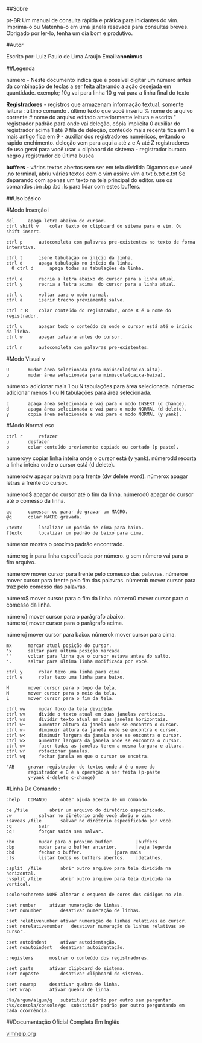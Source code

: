 ##Sobre

pt-BR
Um manual de consulta rápida e prática para iniciantes
do vim. Imprima-o ou Matenha-o em uma janela resevada
para consultas breves.
Obrigado por ler-lo, tenha um dia bom e produtivo.

#Autor

Escrito por: Luiz Paulo de Lima Araújo
Email:**anonimus**

##Legenda

número - Neste documento indica que e possível digitar um
 	 número antes da combinação de teclas a ser feita
	 alterando a ação desejada em quantidade.
	 exemplo;	10g vai para linha 10
	 		g vai para a linha final do texto

**Registradores** - registros que armazenam informação textual.
 somente leitura
	: último comando
	. último texto que você inseriu
	% nome do arquivo corrente
	# nome do arquivo editado anteriormente
 leitura e escrita
	" registrador padrão para onde vai deleção, cópia implícita
	0 auxiliar do registrador acima
	1 até 9	fila de deleção, conteúdo mais recente fica em 1 e mais antigo fica em 9
	- auxiliar dos registradores numéricos, evitando o rápido enchimento. deleção
	  vem para aqui
	a até z e A até Z registradores de uso geral para você usar
	+ clipboard do sistema
	- registrador buraco negro
	/ registrador de última busca

**buffers** - vários textos abertos sem ser em tela dividida
	Digamos que você ,no terminal, abriu vários textos com o vim assim:
		vim a.txt b.txt c.txt
	Se deparando com apenas um texto na tela principal do editor.
	use os comandos :bn :bp :bd :ls para lidar com estes buffers.

##Uso básico

#Modo Inserção i

	del		apaga letra abaixo do cursor.
	ctrl shift v	colar texto do clipboard do sitema para o vim. Ou shift insert.

	ctrl p 		autocompleta com palavras pre-existentes no texto de forma interativa.

	ctrl t		isere tabulação no início da linha.
	ctrl d		apaga tabulação no início da linha.
      0 ctrl d		apaga todas as tabulações da linha.

	ctrl e		recria a letra abaixo do cursor para a linha atual.
	ctrl y		recria a letra acima  do cursor para a linha atual.

	ctrl c		voltar para o modo normal.
	ctrl a		iserir trecho previamente salvo.		

	ctrl r R	colar conteúdo do registrador, onde R é o nome do registrador.

	ctrl u 		apagar todo o conteúdo de onde o cursor está até o início da linha.
	ctrl w		apagar palavra antes do cursor.

	ctrl n 		autocompleta com palavras pre-existentes.

#Modo Visual v

	U		mudar área selecionada para maiúscula(caixa-alta).
	u		mudar área selecionada para minúscula(caixa-baixa).

  número>		adicionar mais 1 ou N tabulações para área selecionada.
  número<		adicionar menos 1 ou N tabulações para área selecionada.

	c		apaga área selecionada e vai para o modo INSERT (c change).
	d		apaga área selecionada e vai para o modo NORMAL (d delete).
	y		copia área selecionada e vai para o modo NORMAL (y yank).

#Modo Normal esc

	ctrl r		refazer
	u		desfazer
	p		colar conteúdo previamente copiado ou cortado (p paste).

  númeroyy		copiar linha inteira onde o cursor está (y yank).
  númerodd		recorta a linha inteira onde o cursor está (d delete).

  númerodw		apagar palavra para frente (dw delete word).
  númerox		apagar letras a frente do cursor.

  númerod$		apagar do cursor até o fim da linha.
  númerod0		apagar do cursor até o comesso da linha.
	

	qq		comessar ou parar de gravar um MACRO.
	@q		colar MACRO gravada.

	/texto		localizar um padrão de cima para baixo.
	?texto		localizar um padrão de baixo para cima.
  númeron		mostra o proximo padrão encontrado.

  númerog		ir para linha especificada por número. g sem número vai para o fim arquivo.

  númerow		mover cursor para frente pelo comesso das palavras.
  númeroe		mover cursor para frente pelo fim das palavras.
  númerob		mover cursor para traz pelo comesso das palavras.	

  número$		mover cursor para o fim da linha.
  número0		mover cursor para o comesso da linha.

  número}		mover cursor para o parágrafo abaixo.		
  número{		mover cursor para o parágrafo acima.

  númeroj		mover cursor para baixo.
  númerok		mover cursor para cima.

	mx		marcar atual posição do cursor.
	'x		saltar para última posição marcada.
	''		voltar para linha que o cursor estava antes do salto.
	'.		saltar para última linha modificada por você.
	
	ctrl y		rolar texo uma linha para cima.
	ctrl e		rolar texo uma linha para baixo.

	H		mover cursor para o topo da tela.
	M		mover cursor para o meio da tela.
	L		mover cursor para o fim da tela.

	ctrl ww		mudar foco da tela dividida.
	ctrl wv		divide o texto atual em duas janelas verticais.
	ctrl ws		dividir texto atual em duas janelas horizontais.
	ctrl w+		aumentar altura da janela onde se encontra o cursor.
	ctrl w-		diminuir altura da janela onde se encontra o cursor.
	ctrl w<		diminuir largura da janela onde se encontra o cursor.
	ctrl w>		aumentar largura da janela onde se encontra o cursor.
	ctrl w=		fazer todas as janelas terem a mesma largura e altura.
	ctrl wr		rotacionar janelas.
	ctrl wq		fechar janela em que o cursor se encotra.

	"AB		gravar registrador de textos onde A é o nome do
			registrador e B é a operação a ser feita (p-paste
			y-yank d-delete c-change)

#Linha De Comando :

	:help	COMANDO		obter ajuda acerca de um comando.

	:e /file		abrir um arquivo do diretório especificado.
	:w			salvar no dirétorio onde você abriu o vim.
	:saveas /file		salvar no dirétorio especificado por você.
	:q			sair
	:q!			forçar saída sem salvar.

	:bn			mudar para o proximo buffer.		|buffers
	:bp			mudar para o buffer anterior.		|veja legenda
	:bd			fechar o buffer.			|para mais
	:ls			listar todos os buffers abertos.	|detalhes.

	:split	/file		abrir outro arquivo para tela dividida na horizontal.
	:vsplit	/file		abrir outro arquivo para tela dividida na vertical.

	:colorschereme NOME	alterar o esquema de cores dos códigos no vim.

	:set number		ativar numeração de linhas.
	:set nonumber		desativar numeração de linhas.

	:set relativenumber	ativar numeração de linhas relativas ao cursor.
	:set norelativenumber	desativar numeração de linhas relativas ao cursor.

	:set autoindent		ativar autoidentação.
	:set noautoindent	desativar autoidentação.

	:registers		mostrar o conteúdo dos registradores.

	:set paste		ativar clipboard do sistema.
	:set nopaste		desativar clipboard do sistema.

	:set nowrap		desativar quebra de linha.
	:set wrap		ativar quebra de linha.

	:%s/argum/algum/g	substituir padrão por outro sem perguntar.
	:%s/consola/console/gc	substituir padrão por outro perguntando em cada ocorrência.

##Documentação Oficial Completa Em Inglês

[vimhelp.org](https://vimhelp.org/)

